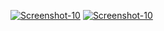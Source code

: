 <a href="https://image.prntscr.com/image/91QPEUF3S6GG_JRDafJcgg.png"><img src="https://image.prntscr.com/image/91QPEUF3S6GG_JRDafJcgg.png" alt="Screenshot-10" border="0"></a>
<a href="https://image.prntscr.com/image/TIKuqOfhSWGT82SXUfYChQ.png"><img src="https://image.prntscr.com/image/TIKuqOfhSWGT82SXUfYChQ.png" alt="Screenshot-10" border="0"></a>
